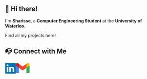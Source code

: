 ## 👋 Hi there!

I'm **Sharisse**, a **Computer Engineering Student** at the **University of Waterloo**.

Find all my projects here!
<br/>

## 📭 Connect with Me 
<div align="center"><a href="https://www.linkedin.com/in/sharisseji"><img align="left" src="https://raw.githubusercontent.com/sharisseji/sharisseji/main/linkedin_logo.png" alt="Sharisse Ji | LinkedIn" width="35px"/></a></div>

<a href="mailto:sharisse.wang.ji@gmail.com"><img align="left" src="https://raw.githubusercontent.com/sharisseji/sharisseji/main/gmail_logo.png" alt="Sharisse Ji | Gmail" width="45px"/></a>
<!---
sharisseji/sharisseji is a ✨ special ✨ repository because its `README.md` (this file) appears on your GitHub profile.
You can click the Preview link to take a look at your changes.
--->
